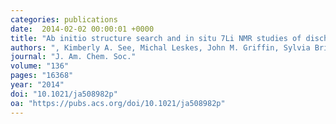 ```yaml
---
categories: publications
date:  2014-02-02 00:00:01 +0000
title: "Ab initio structure search and in situ 7Li NMR studies of discharge products in the Li-S battery system"
authors: ", Kimberly A. See, Michal Leskes, John M. Griffin, Sylvia Britto, Peter D. Matthews, Alexandra Emly, Anton Van der Ven, Dominic S. Wright, Andrew J. Morris, Clare P. Grey and Ram Seshadri"
journal: "J. Am. Chem. Soc."
volume: "136"
pages: "16368"
year: "2014"
doi: "10.1021/ja508982p"
oa: "https://pubs.acs.org/doi/10.1021/ja508982p"
---
```


